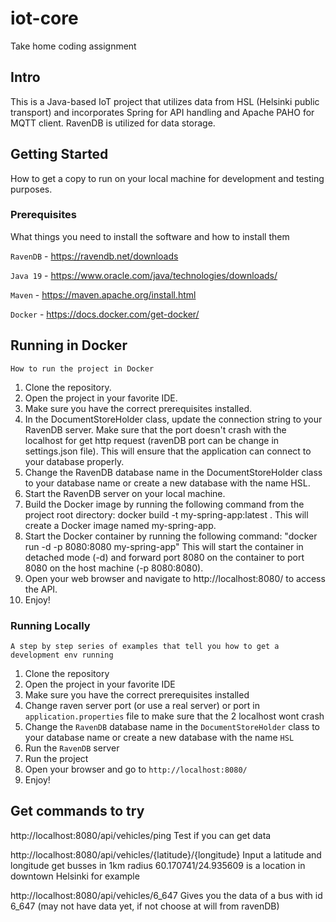 # iot-core

Take home coding assignment


## Intro
This is a Java-based IoT project that utilizes data from HSL (Helsinki public transport) and incorporates Spring for API handling and Apache PAHO for MQTT client. RavenDB is utilized for data storage.

## Getting Started

How to get a copy to run on your local machine for development and testing purposes.

### Prerequisites

What things you need to install the software and how to install them

```RavenDB``` - https://ravendb.net/downloads

```Java 19``` - https://www.oracle.com/java/technologies/downloads/

```Maven``` - https://maven.apache.org/install.html

```Docker``` - https://docs.docker.com/get-docker/
## Running in Docker
    How to run the project in Docker

1. Clone the repository.
2. Open the project in your favorite IDE.
3. Make sure you have the correct prerequisites installed.
4. In the DocumentStoreHolder class, update the connection string to your RavenDB server. Make sure that the port doesn't crash with the localhost for get http request (ravenDB port can be change in settings.json file). This will ensure that the application can connect to your database properly.
5. Change the RavenDB database name in the DocumentStoreHolder class to your database name or create a new database with the name HSL.
6. Start the RavenDB server on your local machine.
7. Build the Docker image by running the following command from the project root directory: docker build -t my-spring-app:latest .  This will create a Docker image named my-spring-app.
8. Start the Docker container by running the following command: "docker run -d -p 8080:8080 my-spring-app" This will start the container in detached mode (-d) and forward port 8080 on the container to port 8080 on the host machine (-p 8080:8080).
9. Open your web browser and navigate to http://localhost:8080/ to access the API.
10. Enjoy!

### Running Locally

    A step by step series of examples that tell you how to get a development env running

1. Clone the repository
2. Open the project in your favorite IDE
3. Make sure you have the correct prerequisites installed
4. Change raven server port (or use a real server) or port in ```application.properties``` file to make sure that the 2 localhost wont crash
5. Change the ```RavenDB``` database name in the ```DocumentStoreHolder``` class to your database name or create a new database with the name ```HSL```
6. Run the ```RavenDB``` server
7. Run the project
8. Open your browser and go to ```http://localhost:8080/```
9. Enjoy!


## Get commands to try

http://localhost:8080/api/vehicles/ping Test if you can get data

http://localhost:8080/api/vehicles/{latitude}/{longitude} Input a latitude and longitude get busses in 1km radius
60.170741/24.935609 is a location in downtown Helsinki for example


http://localhost:8080/api/vehicles/6_647 Gives you the data of a bus with id 6_647 (may not have data yet, if not choose at will from ravenDB)

